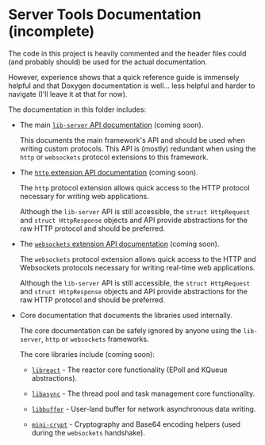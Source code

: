 # Server Tools Documentation (incomplete)

The code in this project is heavily commented and the header files could (and probably should) be used for the actual documentation.

However, experience shows that a quick reference guide is immensely helpful and that Doxygen documentation is well... less helpful and harder to navigate (I'll leave it at that for now).

The documentation in this folder includes:

* The main [`lib-server` API documentation](server.md) (coming soon).

    This documents the main framework's API and should be used when writing custom protocols. This API is (mostly) redundant when using the `http` or `websockets` protocol extensions to this framework.

* The [`http` extension API documentation](http.md) (coming soon).

    The `http` protocol extension allows quick access to the HTTP protocol necessary for writing web applications.

    Although the `lib-server` API is still accessible, the `struct HttpRequest` and `struct HttpResponse` objects and API provide abstractions for the raw HTTP protocol and should be preferred.

* The [`websockets` extension API documentation](websockets.md) (coming soon).

    The `websockets` protocol extension allows quick access to the HTTP and Websockets protocols necessary for writing real-time web applications.

    Although the `lib-server` API is still accessible, the `struct HttpRequest` and `struct HttpResponse` objects and API provide abstractions for the raw HTTP protocol and should be preferred.

* Core documentation that documents the libraries used internally.

    The core documentation can be safely ignored by anyone using the `lib-server`, `http` or `websockets` frameworks.

    The core libraries include (coming soon):

    * [`libreact`](./libreact.md) - The reactor core functionality (EPoll and KQueue abstractions).

    * [`libasync`](./libasync.md) - The thread pool and task management core functionality.

    * [`libbuffer`](./libbuffer.md) - User-land buffer for network asynchronous data writing.

    * [`mini-crypt`](./mini-crypt.md) - Cryptography and Base64 encoding helpers (used during the `websockets` handshake).
